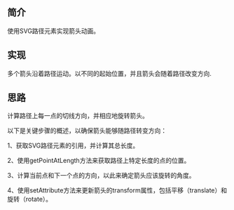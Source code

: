 ## 简介
使用SVG路径元素实现箭头动画。
## 实现
多个箭头沿着路径运动。以不同的起始位置，并且箭头会随着路径改变方向.
## 思路
计算路径上每一点的切线方向，并相应地旋转箭头。

以下是关键步骤的概述，以确保箭头能够随路径转变方向：

1、获取SVG路径元素的引用，并计算其总长度。

2、使用getPointAtLength方法来获取路径上特定长度的点的位置。

3、计算当前点和下一个点的方向，以此来确定箭头应该旋转的角度。

4、使用setAttribute方法来更新箭头的transform属性，包括平移（translate）和旋转（rotate）。

